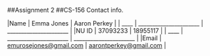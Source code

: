 ##Assignment 2
##CS-156
Contact info.

|Name  |      Emma Jones        |      Aaron Perkey      |
| ____ | ______________________ | ______________________ |
|NU ID |       37093233         |       18955117         |
| ____ | ______________________ | ______________________ |
|Email | emurosejones@gmail.com | aarontperkey@gmail.com |
